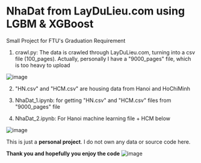 # NhaDat from LayDuLieu.com using LGBM & XGBoost
Small Project for FTU's Graduation Requirement

1. crawl.py: The data is crawled through LayDuLieu.com, turning into a csv file (100_pages). Actually, personally I have a "9000_pages" file, which is too heavy to upload

![image](https://user-images.githubusercontent.com/62114168/121917658-8876b400-cd5f-11eb-8714-6865795b5fcb.png)

2. "HN.csv" and "HCM.csv" are housing data from Hanoi and HoChiMinh

3. NhaDat_1.ipynb: for getting "HN.csv" and "HCM.csv" files from "9000_pages" file

4. NhaDat_2.ipynb: For Hanoi machine learning file + HCM below

![image](https://user-images.githubusercontent.com/62114168/121918067-e73c2d80-cd5f-11eb-8481-2d52d6d2dd57.png)

This is just a **personal project**. I do not own any data or source code here.

**Thank you and hopefully you enjoy the code**
![image](https://user-images.githubusercontent.com/62114168/121918328-27031500-cd60-11eb-93f7-2a5b9fb3b365.png)
